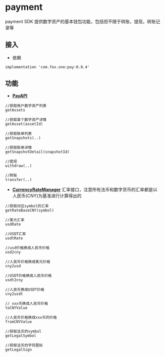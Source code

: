 # payment

payment SDK 提供数字资产的基本钱包功能，包括但不限于转账，提现，转账记录等

## 接入

* 依赖

```
implementation 'com.fox.one:pay:0.0.4'
```

## 功能

* **[PayAPI](src/main/java/com/fox/one/pay/core/PayAPI.kt)**

```
//获取用户数字资产列表
getAssets

//获取某个数字资产详情
getAsset(assetId)

//获取账单列表
getSnapshots(..)

//获取账单详情
getSnapshotDetail(snapshotId)

//提现
withdraw(..)

//转账
transfer(..)
```

* **[CurrencyRateManager](src/main/java/com/fox/one/pay/core/rate/CurrencyRateManager.kt)** 汇率接口，注意所有法币和数字货币的汇率都是以人民币(CNY)为基准进行计算得出的

```
//获取对应symbol的汇率
getRateBaseCNY(symbol)

//美元汇率
usdRate

//USDT汇率
usdtRate

//usd价格换成人民币价格
usd2cny

//人民币价格换成美元价格
cny2usd

//USDT价格换成人民币价格
usdt2cny

//人民币换成USDT价格
cny2usdt

// xxx币换成人民币价格
toCNYValue

//人民币价格换成xxx币的价格
fromCNYValue

//获取法币的symbol
getLegalSymbol

//获取法币的字符图标
getLegalSign

```
